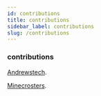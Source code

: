 ```yaml
---
id: contributions
title: contributions
sidebar_label: contributions
slug: /contributions
---
```


### contributions

[Andrewstech](http://www.github/andrewstech.com).

[Minecrosters](https://github.com/minecrosters).


